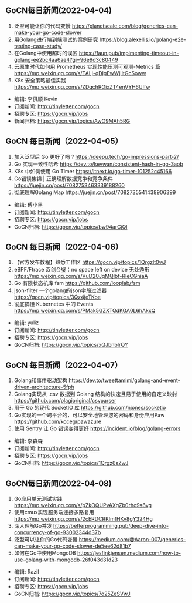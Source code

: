 ## GoCN每日新闻(2022-04-04)

1. 泛型可能让你的代码变慢 https://planetscale.com/blog/generics-can-make-your-go-code-slower
2. 用Golang进行端到端测试的案例研究 https://blog.alexellis.io/golang-e2e-testing-case-study/
3. 在Golang中使用超时的误区 https://faun.pub/implmenting-timeout-in-golang-ee2bc4aa6ae4?gi=96e9d3c80449
4. 云原生时代如何用 Prometheus 实现性能压测可观测-Metrics 篇 https://mp.weixin.qq.com/s/EALj-qDIgEwWjlItGcSoww
5. K8s 安全策略最佳实践 https://mp.weixin.qq.com/s/ZDqchROixZT4enVYH6UIfw

* 编辑: 李俱顺 Kevin
* 订阅新闻: http://tinyletter.com/gocn
* 招聘专区: https://gocn.vip/jobs
* 新闻归档: https://gocn.vip/topics/AwO9MAh5RG


## GoCN 每日新闻（2022-04-05）

1. 加入泛型后 Go 更好了吗？https://deepu.tech/go-impressions-part-2/
2. Go 实现一致性哈希 https://dev.to/kevwan/consistent-hash-in-go-3aob
3. K8s 中如何使用 Go Timer https://itnext.io/go-timer-101252c45166
4. Go错误集锦 | 正确理解数据竞争和竞争条件 https://juejin.cn/post/7082753463339188260
5. 彻底理解Golang Map https://juejin.cn/post/7082735541438906399

* 编辑: 傅小黑
* 订阅新闻: http://tinyletter.com/gocn
* 招聘专区: https://gocn.vip/jobs
* GoCN归档: https://gocn.vip/topics/bw94arCjQl


## GoCN 每日新闻（2022-04-06）

1. 【官方发布教程】熟悉工作区 https://gocn.vip/topics/1Qrgzlt0wJ
2. eBPF/Ftrace 双剑合璧：no space left on device 无处遁形 https://mp.weixin.qq.com/s/VuD20JgMQlbf-RIeCGniaA
3. Go 有限状态机库 fsm https://github.com/looplab/fsm
4. json-filter 一个golang的json字段过滤器 https://gocn.vip/topics/3Qz4jeTKoe
5. 彻底搞懂 Kubernetes 中的 Events https://mp.weixin.qq.com/s/PMak5GZXTQdKGA0L6hAkxQ

* 编辑: yuliz
* 订阅新闻: http://tinyletter.com/gocn
* 招聘专区: https://gocn.vip/jobs
* GoCN归档: https://gocn.vip/topics/xQJbnbIrQY


## GoCN 每日新闻（2022-04-07）

1. Golang和事件驱动架构 https://dev.to/tweettamimi/golang-and-event-driven-architecture-5fph
2. Golang实现从 .csv 数据到 Golang 结构的快速且易于使用的自定义映射 https://github.com/plagioriginal/csvparser
3. 用于 Go 的现代 SocketIO 库 https://github.com/njones/socketio
4. Go实现的一个跨平台的，可以安全地管理您的密码和身份应用Paw https://github.com/koceg/pawazure
5. 使用 Sentry 让 Go 错误变得更好 https://incident.io/blog/golang-errors
* 编辑: 李森森
* 订阅新闻: http://tinyletter.com/gocn
* 招聘专区: https://gocn.vip/jobs
* GoCN归档: https://gocn.vip/topics/1Qrgz6sZwJ


## GoCN每日新闻(2022-04-08)

1. Go应用单元测试实践 https://mp.weixin.qq.com/s/pZkOQUPvAXgZb0rho9s6vg
2. 使用cmux实现服务端连接多路复用 https://mp.weixin.qq.com/s/2cERDCRKlmfHKv8gY324Hg
3. 深入理解Go并发 https://betterprogramming.pub/deep-dive-into-concurrency-of-go-93002344d37b
4. 泛型可以让你的Go代码变慢 https://medium.com/@Aaron-007/generics-can-make-your-go-code-slower-de5ee62d81b7
5. 如何在Go中使用MongoDB https://jesfinkjensen.medium.com/how-to-use-golang-with-mongodb-26f043d31d23


* 编辑: Razil
* 订阅新闻: http://tinyletter.com/gocn
* 招聘专区: https://gocn.vip/jobs
* GoCN归档: https://gocn.vip/topics/7o25ZeSVwJ
